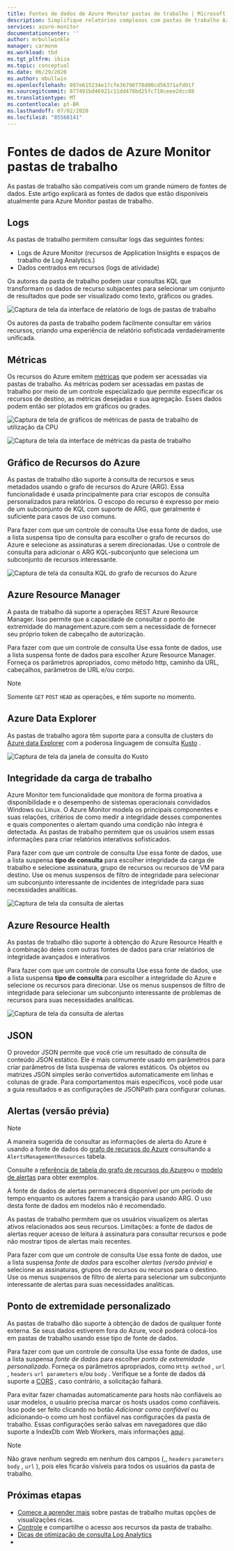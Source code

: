 ```yaml
---
title: Fontes de dados de Azure Monitor pastas de trabalho | Microsoft docs
description: Simplifique relatórios complexos com pastas de trabalho Azure Monitor parametrizadas predefinidas e personalizadas criadas com base em várias fontes de dados
services: azure-monitor
documentationcenter: ''
author: mrbullwinkle
manager: carmonm
ms.workload: tbd
ms.tgt_pltfrm: ibiza
ms.topic: conceptual
ms.date: 06/29/2020
ms.author: mbullwin
ms.openlocfilehash: 897e615234e17cfe36790778d00cd56371afd91f
ms.sourcegitcommit: 877491bd46921c11dd478bd25fc718ceee2dcc08
ms.translationtype: MT
ms.contentlocale: pt-BR
ms.lasthandoff: 07/02/2020
ms.locfileid: "85560141"
---
```

# <a name="azure-monitor-workbooks-data-sources"></a>Fontes de dados de Azure Monitor pastas de trabalho

As pastas de trabalho são compatíveis com um grande número de fontes de dados. Este artigo explicará as fontes de dados que estão disponíveis atualmente para Azure Monitor pastas de trabalho.

## <a name="logs"></a>Logs

As pastas de trabalho permitem consultar logs das seguintes fontes:

* Logs de Azure Monitor (recursos de Application Insights e espaços de trabalho de Log Analytics.)
* Dados centrados em recursos (logs de atividade)

Os autores da pasta de trabalho podem usar consultas KQL que transformam os dados de recurso subjacentes para selecionar um conjunto de resultados que pode ser visualizado como texto, gráficos ou grades.

![Captura de tela da interface de relatório de logs de pastas de trabalho](./media/workbooks-overview/logs.png)

Os autores da pasta de trabalho podem facilmente consultar em vários recursos, criando uma experiência de relatório sofisticada verdadeiramente unificada.

## <a name="metrics"></a>Métricas

Os recursos do Azure emitem [métricas](data-platform-metrics.md) que podem ser acessadas via pastas de trabalho. As métricas podem ser acessadas em pastas de trabalho por meio de um controle especializado que permite especificar os recursos de destino, as métricas desejadas e sua agregação. Esses dados podem então ser plotados em gráficos ou grades.

![Captura de tela de gráficos de métricas de pasta de trabalho de utilização da CPU](./media/workbooks-overview/metrics-graph.png)

![Captura de tela da interface de métricas da pasta de trabalho](./media/workbooks-overview/metrics.png)

## <a name="azure-resource-graph"></a>Gráfico de Recursos do Azure

As pastas de trabalho dão suporte à consulta de recursos e seus metadados usando o grafo de recursos do Azure (ARG). Essa funcionalidade é usada principalmente para criar escopos de consulta personalizados para relatórios. O escopo do recurso é expresso por meio de um subconjunto de KQL com suporte de ARG, que geralmente é suficiente para casos de uso comuns.

Para fazer com que um controle de consulta Use essa fonte de dados, use a lista suspensa tipo de consulta para escolher o grafo de recursos do Azure e selecione as assinaturas a serem direcionadas. Use o controle de consulta para adicionar o ARG KQL-subconjunto que seleciona um subconjunto de recursos interessante.

![Captura de tela da consulta KQL do grafo de recursos do Azure](./media/workbooks-overview/azure-resource-graph.png)

## <a name="azure-resource-manager"></a>Azure Resource Manager

A pasta de trabalho dá suporte a operações REST Azure Resource Manager. Isso permite que a capacidade de consultar o ponto de extremidade do management.azure.com sem a necessidade de fornecer seu próprio token de cabeçalho de autorização.

Para fazer com que um controle de consulta Use essa fonte de dados, use a lista suspensa fonte de dados para escolher Azure Resource Manager. Forneça os parâmetros apropriados, como método http, caminho da URL, cabeçalhos, parâmetros de URL e/ou corpo.

> [!NOTE]
> Somente `GET` `POST` `HEAD` as operações, e têm suporte no momento.

## <a name="azure-data-explorer"></a>Azure Data Explorer

As pastas de trabalho agora têm suporte para a consulta de clusters do [Azure data Explorer](https://docs.microsoft.com/azure/data-explorer/) com a poderosa linguagem de consulta [Kusto](https://docs.microsoft.com/azure/kusto/query/index) .   

![Captura de tela da janela de consulta do Kusto](./media/workbooks-overview/data-explorer.png)

## <a name="workload-health"></a>Integridade da carga de trabalho

Azure Monitor tem funcionalidade que monitora de forma proativa a disponibilidade e o desempenho de sistemas operacionais convidados Windows ou Linux. O Azure Monitor modela os principais componentes e suas relações, critérios de como medir a integridade desses componentes e quais componentes o alertam quando uma condição não íntegra é detectada. As pastas de trabalho permitem que os usuários usem essas informações para criar relatórios interativos sofisticados.

Para fazer com que um controle de consulta Use essa fonte de dados, use a lista suspensa **tipo de consulta** para escolher integridade da carga de trabalho e selecione assinatura, grupo de recursos ou recursos de VM para destino. Use os menus suspensos de filtro de integridade para selecionar um subconjunto interessante de incidentes de integridade para suas necessidades analíticas.

![Captura de tela da consulta de alertas](./media/workbooks-overview/workload-health.png)

## <a name="azure-resource-health"></a>Azure Resource Health

As pastas de trabalho dão suporte à obtenção do Azure Resource Health e à combinação deles com outras fontes de dados para criar relatórios de integridade avançados e interativos

Para fazer com que um controle de consulta Use essa fonte de dados, use a lista suspensa **tipo de consulta** para escolher a integridade do Azure e selecione os recursos para direcionar. Use os menus suspensos de filtro de integridade para selecionar um subconjunto interessante de problemas de recursos para suas necessidades analíticas.

![Captura de tela da consulta de alertas](./media/workbooks-overview/resource-health.png)

## <a name="json"></a>JSON

O provedor JSON permite que você crie um resultado de consulta de conteúdo JSON estático. Ele é mais comumente usado em parâmetros para criar parâmetros de lista suspensa de valores estáticos. Os objetos ou matrizes JSON simples serão convertidos automaticamente em linhas e colunas de grade.  Para comportamentos mais específicos, você pode usar a guia resultados e as configurações de JSONPath para configurar colunas.

## <a name="alerts-preview"></a>Alertas (versão prévia)

> [!NOTE]
> A maneira sugerida de consultar as informações de alerta do Azure é usando a fonte de dados do [grafo de recursos do Azure](#azure-resource-graph) consultando a `AlertsManagementResources` tabela.
>
> Consulte a [referência de tabela do grafo de recursos do Azure](https://docs.microsoft.com/azure/governance/resource-graph/reference/supported-tables-resources)ou o [modelo de alertas](https://github.com/microsoft/Application-Insights-Workbooks/blob/master/Workbooks/Azure%20Resources/Alerts/Alerts.workbook) para obter exemplos.
>
> A fonte de dados de alertas permanecerá disponível por um período de tempo enquanto os autores fazem a transição para usando ARG. O uso desta fonte de dados em modelos não é recomendado. 

As pastas de trabalho permitem que os usuários visualizem os alertas ativos relacionados aos seus recursos. Limitações: a fonte de dados de alertas requer acesso de leitura à assinatura para consultar recursos e pode não mostrar tipos de alertas mais recentes. 

Para fazer com que um controle de consulta Use essa fonte de dados, use a lista suspensa _fonte de dados_ para escolher _alertas (versão prévia)_ e selecione as assinaturas, grupos de recursos ou recursos para o destino. Use os menus suspensos de filtro de alerta para selecionar um subconjunto interessante de alertas para suas necessidades analíticas.

## <a name="custom-endpoint"></a>Ponto de extremidade personalizado

As pastas de trabalho dão suporte à obtenção de dados de qualquer fonte externa. Se seus dados estiverem fora do Azure, você poderá colocá-los em pastas de trabalho usando esse tipo de fonte de dados.

Para fazer com que um controle de consulta Use essa fonte de dados, use a lista suspensa _fonte de dados_ para escolher _ponto de extremidade personalizado_. Forneça os parâmetros apropriados, como `Http method` , `url` , `headers` `url parameters` e/ou `body` . Verifique se a fonte de dados dá suporte a [CORS](https://developer.mozilla.org/en-US/docs/Web/HTTP/CORS) , caso contrário, a solicitação falhará.

Para evitar fazer chamadas automaticamente para hosts não confiáveis ao usar modelos, o usuário precisa marcar os hosts usados como confiáveis. Isso pode ser feito clicando no botão _Adicionar como confiável_ ou adicionando-o como um host confiável nas configurações da pasta de trabalho. Essas configurações serão salvas em navegadores que dão suporte a IndexDb com Web Workers, mais informações [aqui](https://caniuse.com/#feat=indexeddb).

> [!NOTE]
> Não grave nenhum segredo em nenhum dos campos (,, `headers` `parameters` `body` , `url` ), pois eles ficarão visíveis para todos os usuários da pasta de trabalho.

## <a name="next-steps"></a>Próximas etapas

* [Comece a aprender mais](workbooks-visualizations.md) sobre pastas de trabalho muitas opções de visualizações ricas.
* [Controle](workbooks-access-control.md) e compartilhe o acesso aos recursos da pasta de trabalho.
* [Dicas de otimização de consulta Log Analytics](https://docs.microsoft.com/azure/azure-monitor/log-query/query-optimization)
* 
